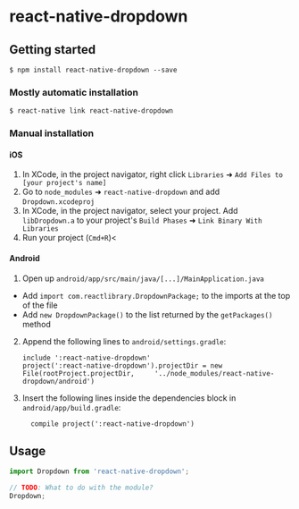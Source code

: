 # react-native-dropdown

## Getting started

`$ npm install react-native-dropdown --save`

### Mostly automatic installation

`$ react-native link react-native-dropdown`

### Manual installation


#### iOS

1. In XCode, in the project navigator, right click `Libraries` ➜ `Add Files to [your project's name]`
2. Go to `node_modules` ➜ `react-native-dropdown` and add `Dropdown.xcodeproj`
3. In XCode, in the project navigator, select your project. Add `libDropdown.a` to your project's `Build Phases` ➜ `Link Binary With Libraries`
4. Run your project (`Cmd+R`)<

#### Android

1. Open up `android/app/src/main/java/[...]/MainApplication.java`
  - Add `import com.reactlibrary.DropdownPackage;` to the imports at the top of the file
  - Add `new DropdownPackage()` to the list returned by the `getPackages()` method
2. Append the following lines to `android/settings.gradle`:
  	```
  	include ':react-native-dropdown'
  	project(':react-native-dropdown').projectDir = new File(rootProject.projectDir, 	'../node_modules/react-native-dropdown/android')
  	```
3. Insert the following lines inside the dependencies block in `android/app/build.gradle`:
  	```
      compile project(':react-native-dropdown')
  	```


## Usage
```javascript
import Dropdown from 'react-native-dropdown';

// TODO: What to do with the module?
Dropdown;
```
